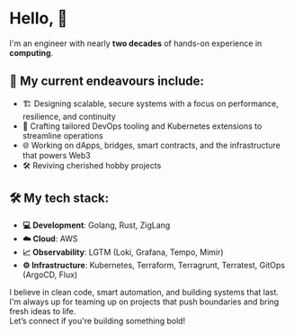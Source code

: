 # Hello, 👋

I'm an engineer with nearly **two decades** of hands-on experience in **computing**.

## 🚀 My current endeavours include:

- 🏗️ Designing scalable, secure systems with a focus on performance, resilience, and continuity
- 🔧 Crafting tailored DevOps tooling and Kubernetes extensions to streamline operations
- 🌐 Working on dApps, bridges, smart contracts, and the infrastructure that powers Web3
- 🛠️ Reviving cherished hobby projects

## 🛠️ My tech stack:

- **💻 Development**: Golang, Rust, ZigLang
- **☁️  Cloud**: AWS
- **📈 Observability**: LGTM (Loki, Grafana, Tempo, Mimir)
- **⚙️  Infrastructure**: Kubernetes, Terraform, Terragrunt, Terratest, GitOps (ArgoCD, Flux)

I believe in clean code, smart automation, and building systems that last.  
I'm always up for teaming up on projects that push boundaries and bring fresh ideas to life.  
Let’s connect if you're building something bold!

